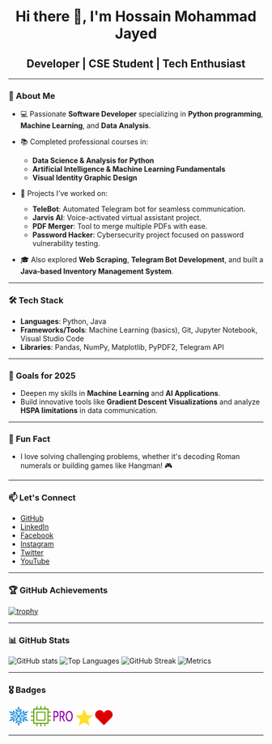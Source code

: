 <h1 align="center">Hi there 👋, I'm Hossain Mohammad Jayed</h1>
<h2 align="center">Developer | CSE Student | Tech Enthusiast</h2>

---

### 💬 About Me
- 💻 Passionate **Software Developer** specializing in **Python programming**, **Machine Learning**, and **Data Analysis**.
- 📚 Completed professional courses in:
  - **Data Science & Analysis for Python**
  - **Artificial Intelligence & Machine Learning Fundamentals**
  - **Visual Identity Graphic Design**

- 🚀 Projects I’ve worked on:
  - **TeleBot**: Automated Telegram bot for seamless communication.
  - **Jarvis AI**: Voice-activated virtual assistant project.
  - **PDF Merger**: Tool to merge multiple PDFs with ease.
  - **Password Hacker**: Cybersecurity project focused on password vulnerability testing.

- 🎓 Also explored **Web Scraping**, **Telegram Bot Development**, and built a **Java-based Inventory Management System**.

---

### 🛠️ Tech Stack
- **Languages**: Python, Java
- **Frameworks/Tools**: Machine Learning (basics), Git, Jupyter Notebook, Visual Studio Code
- **Libraries**: Pandas, NumPy, Matplotlib, PyPDF2, Telegram API

---

### 🎯 Goals for 2025
- Deepen my skills in **Machine Learning** and **AI Applications**.
- Build innovative tools like **Gradient Descent Visualizations** and analyze **HSPA limitations** in data communication.

---

### 🌟 Fun Fact
- I love solving challenging problems, whether it's decoding Roman numerals or building games like Hangman! 🎮

---

### 📫 Let's Connect
- [GitHub](https://github.com/iamhmzayed)
- [LinkedIn](https://www.linkedin.com/in/iamhmzayed/)
- [Facebook](https://www.facebook.com/iamhmzayed)
- [Instagram](https://www.instagram.com/iamhmzayed/)
- [Twitter](https://twitter.com/iamhmzayed)
- [YouTube](https://www.youtube.com/channel/UCo_dhXjkUEXGvM8N3COO49Q)

---

### 🏆 GitHub Achievements
[![trophy](https://github-profile-trophy.vercel.app/?username=iamhmzayed&theme=radical)](https://github.com/ryo-ma/github-profile-trophy)

---

### 📊 GitHub Stats
![GitHub stats](https://github-readme-stats.vercel.app/api?username=iamhmzayed&show_icons=true&count_private=true&theme=radical)
![Top Languages](https://github-readme-stats.vercel.app/api/top-langs/?username=iamhmzayed&layout=compact&theme=radical)
![GitHub Streak](https://streak-stats.demolab.com?user=iamhmzayed&theme=radical)
![Metrics](https://metrics.lecoq.io/iamhmzayed)

---

### 🎖️ Badges
<a href="https://archiveprogram.github.com/"><img src="https://raw.githubusercontent.com/acervenky/animated-github-badges/master/assets/acbadge.gif" width="40" height="40"></a>
<a href="https://docs.github.com/en/developers"><img src="https://raw.githubusercontent.com/acervenky/animated-github-badges/master/assets/devbadge.gif" width="40" height="40"></a>
<a href="https://github.com/pricing"><img src="https://raw.githubusercontent.com/acervenky/animated-github-badges/master/assets/pro.gif" width="40" height="40"></a>
<a href="https://stars.github.com/"><img src="https://raw.githubusercontent.com/acervenky/animated-github-badges/master/assets/starbadge.gif" width="35" height="35"></a>
<a href="https://docs.github.com/en/github/supporting-the-open-source-community-with-github-sponsors"><img src="https://raw.githubusercontent.com/acervenky/animated-github-badges/master/assets/sponsorbadge.gif" width="35" height="35"></a>

---

